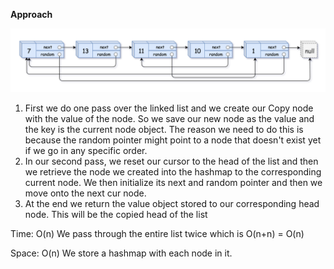 **Approach**

![alt text](image.png)



1. First we do one pass over the linked list and we create our Copy node with the value of the node. So we save our new node as the value and the key is the current node object. The reason we need to do this is because the random pointer might point to a node that doesn't exist yet if we go in any specific order.
2. In our second pass, we reset our cursor to the head of the list and then we retrieve the node we created into the hashmap to the corresponding current node. We then initialize its next and random pointer and then we move onto the next cur node.
3. At the end we return the value object stored to our corresponding head node. This will be the copied head of the list



Time: O(n) We pass through the entire list twice which is O(n+n) = O(n)



Space: O(n) We store a hashmap with each node in it.

